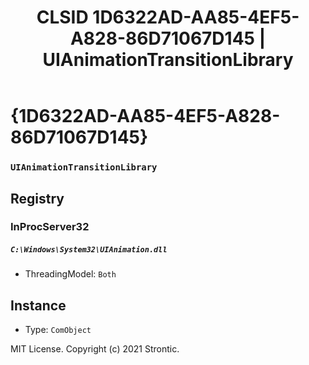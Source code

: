 ﻿---
title: "CLSID 1D6322AD-AA85-4EF5-A828-86D71067D145 | UIAnimationTransitionLibrary"
excerpt: What is COM-Object CLSID 1D6322AD-AA85-4EF5-A828-86D71067D145?
---

# {1D6322AD-AA85-4EF5-A828-86D71067D145}

### `UIAnimationTransitionLibrary`

## Registry


### InProcServer32

##### `C:\Windows\System32\UIAnimation.dll`
* ThreadingModel: `Both`

## Instance

* Type: `ComObject`

MIT License. Copyright (c) 2021 Strontic.


